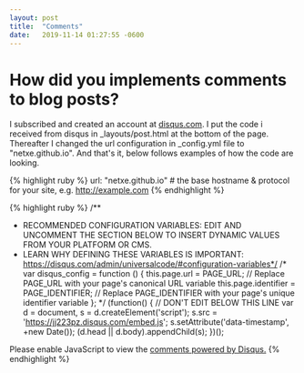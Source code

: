 ```yaml
---
layout: post
title:  "Comments"
date:   2019-11-14 01:27:55 -0600
---
```

# How did you implements comments to blog posts?

I subscribed and created an account at [disqus.com](http://www.disqus.com). I put the code i received from disqus in _layouts/post.html at the bottom of the page. Thereafter I changed the url configuration in _config.yml file to "netxe.github.io". And that's it, below follows examples of how the code are looking.

{% highlight ruby %}
url: "netxe.github.io" # the base hostname & protocol for your site, e.g. http://example.com
{% endhighlight %}

{% highlight ruby %}
/**
*  RECOMMENDED CONFIGURATION VARIABLES: EDIT AND UNCOMMENT THE SECTION BELOW TO INSERT DYNAMIC VALUES FROM YOUR PLATFORM OR CMS.
*  LEARN WHY DEFINING THESE VARIABLES IS IMPORTANT: https://disqus.com/admin/universalcode/#configuration-variables*/
/*
var disqus_config = function () {
this.page.url = PAGE_URL;  // Replace PAGE_URL with your page's canonical URL variable
this.page.identifier = PAGE_IDENTIFIER; // Replace PAGE_IDENTIFIER with your page's unique identifier variable
};
*/
(function() { // DON'T EDIT BELOW THIS LINE
var d = document, s = d.createElement('script');
s.src = 'https://jj223pz.disqus.com/embed.js';
s.setAttribute('data-timestamp', +new Date());
(d.head || d.body).appendChild(s);
})();
</script>
<noscript>Please enable JavaScript to view the <a href="https://disqus.com/?ref_noscript">comments powered by Disqus.</a></noscript>
{% endhighlight %}


